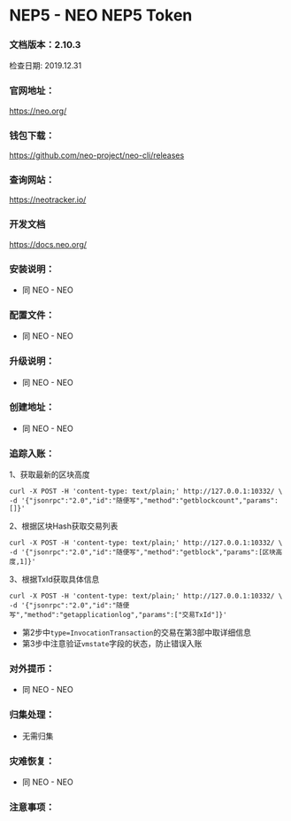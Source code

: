 # NEP5 - NEO NEP5 Token

### 文档版本：2.10.3
检查日期: 2019.12.31

### 官网地址：
https://neo.org/

### 钱包下载：
https://github.com/neo-project/neo-cli/releases

### 查询网站：
https://neotracker.io/

### 开发文档
https://docs.neo.org/

### 安装说明：
* 同 NEO - NEO

### 配置文件：
* 同 NEO - NEO

### 升级说明：
* 同 NEO - NEO

### 创建地址：
* 同 NEO - NEO

### 追踪入账：
1、获取最新的区块高度
```
curl -X POST -H 'content-type: text/plain;' http://127.0.0.1:10332/ \
-d '{"jsonrpc":"2.0","id":"随便写","method":"getblockcount","params":[]}'  
```
2、根据区块Hash获取交易列表
```
curl -X POST -H 'content-type: text/plain;' http://127.0.0.1:10332/ \
-d '{"jsonrpc":"2.0","id":"随便写","method":"getblock","params":[区块高度,1]}'  
```
3、根据TxId获取具体信息
```
curl -X POST -H 'content-type: text/plain;' http://127.0.0.1:10332/ \
-d '{"jsonrpc":"2.0","id":"随便写","method":"getapplicationlog","params":["交易TxId"]}'  
```
* 第2步中`type=InvocationTransaction`的交易在第3部中取详细信息
* 第3步中注意验证`vmstate`字段的状态，防止错误入账

### 对外提币：
* 同 NEO - NEO

### 归集处理：
* 无需归集

### 灾难恢复：
* 同 NEO - NEO

### 注意事项：
